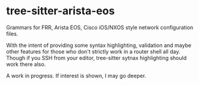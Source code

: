 # tree-sitter-arista-eos
 Grammars for FRR, Arista EOS, Cisco iOS/NXOS style network configuration files.
 
 With the intent of providing some syntax highlighting, validation and maybe other
 features for those who don't strictly work in a router shell all day. Though
 if you SSH from your editor, tree-sitter sytnax highlighting should work there
 also.
 
 A work in progress. If interest is shown, I may go deeper.
